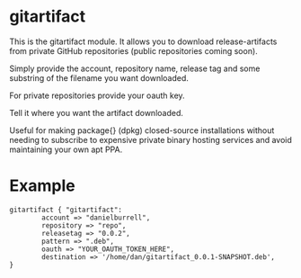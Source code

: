 # gitartifact #

This is the gitartifact module. It allows you to download release-artifacts from private GitHub repositories (public repositories coming soon).

Simply provide the account, repository name, release tag and some substring of the filename you want downloaded.

For private repositories provide your oauth key.

Tell it where you want the artifact downloaded.

Useful for making package{} (dpkg) closed-source installations without needing to subscribe to expensive private binary hosting services and avoid maintaining your own apt PPA.

# Example #


```puppet
gitartifact { "gitartifact":
        account => "danielburrell",
        repository => "repo",
        releasetag => "0.0.2",
        pattern => ".deb",
        oauth => "YOUR_OAUTH_TOKEN_HERE",
		destination => '/home/dan/gitartifact_0.0.1-SNAPSHOT.deb',
} 
```